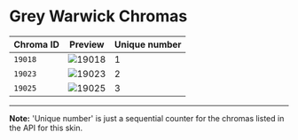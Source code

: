 # Grey Warwick Chromas

| Chroma ID | Preview | Unique number |
|---|---|---|
| `19018` | ![19018](https://raw.communitydragon.org/latest/plugins/rcp-be-lol-game-data/global/default/v1/champion-chroma-images/19/19018.png) | 1 |
| `19023` | ![19023](https://raw.communitydragon.org/latest/plugins/rcp-be-lol-game-data/global/default/v1/champion-chroma-images/19/19023.png) | 2 |
| `19025` | ![19025](https://raw.communitydragon.org/latest/plugins/rcp-be-lol-game-data/global/default/v1/champion-chroma-images/19/19025.png) | 3 |

---

**Note:** 'Unique number' is just a sequential counter for the chromas listed in the API for this skin.